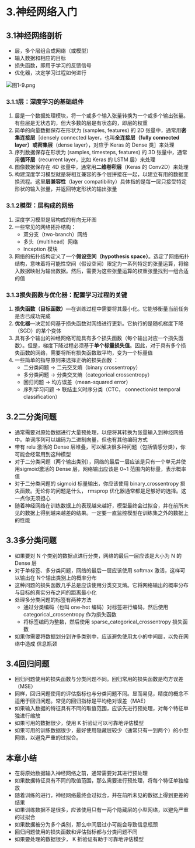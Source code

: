 # 3.神经网络入门

## 3.1神经网络剖析

- 层，多个层组合成网络（或模型）
- 输入数据和相应的目标
- 损失函数，即用于学习的反馈信号
- 优化器，决定学习过程如何进行

![图1-9.png](https://upload-images.jianshu.io/upload_images/6411513-75efc6cef0f125d3.png?imageMogr2/auto-orient/strip%7CimageView2/2/w/1240)

### 3.1.1层：深度学习的基础组件

1. 层是一个数据处理模块，将一个或多个输入张量转换为一个或多个输出张量。有些层是无状态的，但大多数的层是有状态的，即层的权重
2. 简单的向量数据保存在形状为 (samples, features) 的 2D 张量中，通常用**密集连接层**［densely connected layer，也叫**全连接层（fully connected layer）**或**密集层**（dense layer），对应于 Keras 的 Dense 类］来处理
3. 序列数据保存在形状为 (samples, timesteps, features) 的 3D 张量中，通常用**循环层**（recurrent layer，比如 Keras 的 LSTM 层）来处理
4. 图像数据保存在 4D 张量中，通常用**二维卷积层**（Keras 的 Conv2D）来处理
5. 构建深度学习模型就是将相互兼容的多个层拼接在一起，以建立有用的数据变换流程。这里**层兼容性**（layer compatibility）具体指的是每一层只接受特定形状的输入张量，并返回特定形状的输出张量

### 3.1.2模型：层构成的网络

1. 深度学习模型是层构成的有向无环图
2. 一些常见的网络拓扑结构：
   - 双分支（two-branch）网络
   - 多头（multihead）网络
   - Inception 模块
3. 网络的拓扑结构定义了一个**假设空间（hypothesis space）**。选定了网络拓扑结构，意味着将可能性空间（假设空间）限定为一系列特定的张量运算，将输入数据映射为输出数据。然后，需要为这些张量运算的权重张量找到一组合适的值

### 3.1.3损失函数与优化器：配置学习过程的关键

1. **损失函数（目标函数）**—在训练过程中需要将其最小化。它能够衡量当前任务是否已成功完成
2. **优化器**—决定如何基于损失函数对网络进行更新。它执行的是随机梯度下降（SGD）的某个变体
3. 具有多个输出的神经网络可能具有多个损失函数（每个输出对应一个损失函数）。但是，梯度下降过程必须基于**单个标量损失值**。因此，对于具有多个损失函数的网络，需要将所有损失函数取平均，变为一个标量值
4. 一些简单的指导原则来选择正确的损失函数 ：
   - 二分类问题 -> 二元交叉熵（binary crossentropy）
   - 多分类问题 -> 分类交叉熵（categorical crossentropy）
   - 回归问题 -> 均方误差（mean-squared error）
   - 序列学习问题 -> 联结主义时序分类（CTC， connectionist temporal classification）

## 3.2二分类问题

- 通常需要对原始数据进行大量预处理，以便将其转换为张量输入到神经网络中。单词序列可以编码为二进制向量，但也有其他编码方式
- 带有 relu 激活的 Dense 层堆叠，可以解决很多种问题（包括情感分类），你可能会经常用到这种模型
- 对于二分类问题（两个输出类别），网络的最后一层应该是只有一个单元并使用sigmoid激活的 Dense 层，网络输出应该是 0~1 范围内的标量，表示概率值
- 对于二分类问题的 sigmoid 标量输出，你应该使用 binary_crossentropy 损失函数。无论你的问题是什么， rmsprop 优化器通常都是足够好的选择。这一点你无须担心
- 随着神经网络在训练数据上的表现越来越好，模型最终会过拟合，并在前所未见的数据上得到越来越差的结果。一定要一直监控模型在训练集之外的数据上的性能

## 3.3多分类问题

- 如果要对 N 个类别的数据点进行分类，网络的最后一层应该是大小为 N 的 Dense 层
- 对于单标签、多分类问题，网络的最后一层应该使用 softmax 激活，这样可以输出在 N个输出类别上的概率分布
- 这种问题的损失函数几乎总是应该使用分类交叉熵。它将网络输出的概率分布与目标的真实分布之间的距离最小化
- 处理多分类问题的标签有两种方法
  - 通过分类编码（也叫 one-hot 编码）对标签进行编码，然后使用 categorical_crossentropy 作为损失函数
  - 将标签编码为整数，然后使用 sparse_categorical_crossentropy 损失函数
- 如果你需要将数据划分到许多类别中，应该避免使用太小的中间层，以免在网络中造成
  信息瓶颈

## 3.4回归问题

- 回归问题使用的损失函数与分类问题不同。回归常用的损失函数是均方误差（MSE）
- 同样，回归问题使用的评估指标也与分类问题不同。显而易见，精度的概念不适用于回归问题。常见的回归指标是平均绝对误差（MAE）
- 如果输入数据的特征具有不同的取值范围，应该先进行预处理，对每个特征单独进行缩放
- 如果可用的数据很少，使用 K 折验证可以可靠地评估模型
- 如果可用的训练数据很少，最好使用隐藏层较少（通常只有一到两个）的小型网络，以避免严重的过拟合。

## 本章小结

- 在将原始数据输入神经网络之前，通常需要对其进行预处理
- 如果数据特征具有不同的取值范围，那么需要进行预处理，将每个特征单独缩放
- 随着训练的进行，神经网络最终会过拟合，并在前所未见的数据上得到更差的结果
- 如果训练数据不是很多，应该使用只有一两个隐藏层的小型网络，以避免严重的过拟合
- 如果数据被分为多个类别，那么中间层过小可能会导致信息瓶颈
- 回归问题使用的损失函数和评估指标都与分类问题不同
- 如果要处理的数据很少， K 折验证有助于可靠地评估模型

